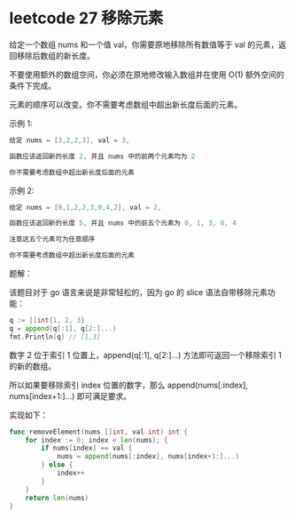 # leetcode 27 移除元素
给定一个数组 nums 和一个值 val，你需要原地移除所有数值等于 val 的元素，返回移除后数组的新长度。

不要使用额外的数组空间，你必须在原地修改输入数组并在使用 O(1) 额外空间的条件下完成。

元素的顺序可以改变。你不需要考虑数组中超出新长度后面的元素。

示例 1:
```go
给定 nums = [3,2,2,3], val = 3,

函数应该返回新的长度 2, 并且 nums 中的前两个元素均为 2

你不需要考虑数组中超出新长度后面的元素
```

示例 2:
```go
给定 nums = [0,1,2,2,3,0,4,2], val = 2,

函数应该返回新的长度 5, 并且 nums 中的前五个元素为 0, 1, 3, 0, 4

注意这五个元素可为任意顺序

你不需要考虑数组中超出新长度后面的元素
```

题解：

该题目对于 go 语言来说是非常轻松的，因为 go 的 slice 语法自带移除元素功能：

```go
q := []int{1, 2, 3}
q = append(q[:1], q[2:]...)
fmt.Println(q) // [1,3]
```

数字 2 位于索引 1 位置上，append(q[:1], q[2:]...) 方法即可返回一个移除索引 1 的新的数组。

所以如果要移除索引 index 位置的数字，那么 append(nums[:index], nums[index+1:]...) 即可满足要求。

实现如下：

```go
func removeElement(nums []int, val int) int {
    for index := 0; index < len(nums); {
        if nums[index] == val {
            nums = append(nums[:index], nums[index+1:]...)
        } else {
            index++
        }
    }
    return len(nums)
}
```